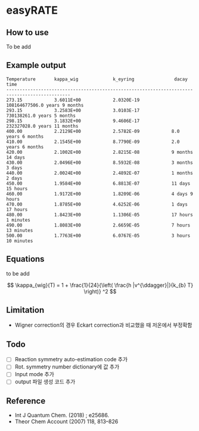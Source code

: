 # easyRATE

## How to use
To be add

## Example output
```
Temperature       kappa_wig             k_eyring               dacay time
----------------------------------------------------------------------------------------------
273.15            3.6011E+00            2.0320E-19            108164677506.0 years 9 months
293.15            3.2583E+00            3.0103E-17            730138261.0 years 5 months
298.15            3.1832E+00            9.4606E-17            232327028.0 years 11 months
400.00            2.2129E+00            2.5782E-09            8.0 years 6 months
410.00            2.1545E+00            8.7790E-09            2.0 years 6 months
420.00            2.1002E+00            2.8215E-08            9 months 14 days
430.00            2.0496E+00            8.5932E-08            3 months 3 days
440.00            2.0024E+00            2.4892E-07            1 months 2 days
450.00            1.9584E+00            6.8813E-07            11 days 15 hours
460.00            1.9172E+00            1.8209E-06            4 days 9 hours
470.00            1.8785E+00            4.6252E-06            1 days 17 hours
480.00            1.8423E+00            1.1306E-05            17 hours 1 minutes
490.00            1.8083E+00            2.6659E-05            7 hours 13 minutes
500.00            1.7763E+00            6.0767E-05            3 hours 10 minutes
```

## Equations

to be add

```math

\kappa_{wig}(T) = 1 + \frac{1}{24}{\left( \frac{h |v^{\ddagger}|}{k_{b} T} \right)} ^2

```

## Limitation

* Wigner correction의 경우 Eckart correction과 비교했을 때 저온에서 부정확함

## Todo

- [ ] Reaction symmetry auto-estimation code 추가
- [ ] Rot. symmetry number dictionary에 값 추가
- [ ] Input mode 추가
- [ ] output 파일 생성 코드 추가

## Reference
* Int J Quantum Chem. (2018) ; e25686.
* Theor Chem Account (2007) 118, 813–826
